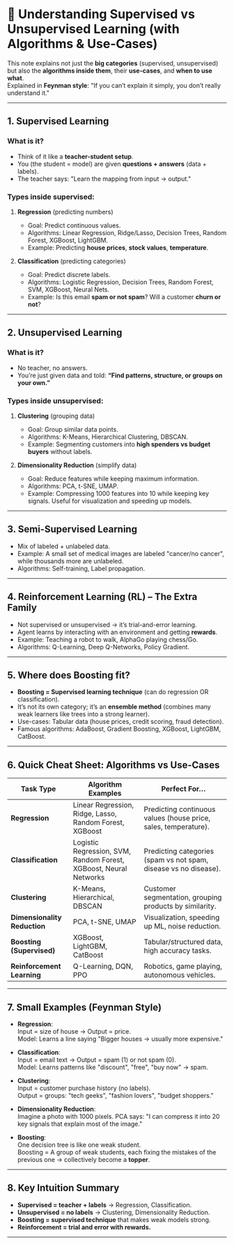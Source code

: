 # 🧠 Understanding Supervised vs Unsupervised Learning (with Algorithms & Use-Cases)

This note explains not just the **big categories** (supervised, unsupervised) but also the **algorithms inside them**, their **use-cases**, and **when to use what**.  
Explained in **Feynman style**: "If you can’t explain it simply, you don’t really understand it."

---

## 1. Supervised Learning
### What is it?
- Think of it like a **teacher-student setup**.  
- You (the student = model) are given **questions + answers** (data + labels).  
- The teacher says: "Learn the mapping from input → output."

### Types inside supervised:
1. **Regression** (predicting numbers)  
   - Goal: Predict continuous values.  
   - Algorithms: Linear Regression, Ridge/Lasso, Decision Trees, Random Forest, XGBoost, LightGBM.  
   - Example: Predicting **house prices**, **stock values**, **temperature**.  

2. **Classification** (predicting categories)  
   - Goal: Predict discrete labels.  
   - Algorithms: Logistic Regression, Decision Trees, Random Forest, SVM, XGBoost, Neural Nets.  
   - Example: Is this email **spam or not spam**? Will a customer **churn or not**?  

---

## 2. Unsupervised Learning
### What is it?
- No teacher, no answers.  
- You’re just given data and told: **“Find patterns, structure, or groups on your own.”**

### Types inside unsupervised:
1. **Clustering** (grouping data)  
   - Goal: Group similar data points.  
   - Algorithms: K-Means, Hierarchical Clustering, DBSCAN.  
   - Example: Segmenting customers into **high spenders vs budget buyers** without labels.  

2. **Dimensionality Reduction** (simplify data)  
   - Goal: Reduce features while keeping maximum information.  
   - Algorithms: PCA, t-SNE, UMAP.  
   - Example: Compressing 1000 features into 10 while keeping key signals. Useful for visualization and speeding up models.  

---

## 3. Semi-Supervised Learning
- Mix of labeled + unlabeled data.  
- Example: A small set of medical images are labeled "cancer/no cancer", while thousands more are unlabeled.  
- Algorithms: Self-training, Label propagation.  

---

## 4. Reinforcement Learning (RL) – The Extra Family
- Not supervised or unsupervised → it’s trial-and-error learning.  
- Agent learns by interacting with an environment and getting **rewards**.  
- Example: Teaching a robot to walk, AlphaGo playing chess/Go.  
- Algorithms: Q-Learning, Deep Q-Networks, Policy Gradient.  

---

## 5. Where does Boosting fit?
- **Boosting = Supervised learning technique** (can do regression OR classification).  
- It’s not its own category; it’s an **ensemble method** (combines many weak learners like trees into a strong learner).  
- Use-cases: Tabular data (house prices, credit scoring, fraud detection).  
- Famous algorithms: AdaBoost, Gradient Boosting, XGBoost, LightGBM, CatBoost.  

---

## 6. Quick Cheat Sheet: Algorithms vs Use-Cases

| Task Type         | Algorithm Examples              | Perfect For… |
|-------------------|---------------------------------|--------------|
| **Regression**    | Linear Regression, Ridge, Lasso, Random Forest, XGBoost | Predicting continuous values (house price, sales, temperature). |
| **Classification**| Logistic Regression, SVM, Random Forest, XGBoost, Neural Networks | Predicting categories (spam vs not spam, disease vs no disease). |
| **Clustering**    | K-Means, Hierarchical, DBSCAN   | Customer segmentation, grouping products by similarity. |
| **Dimensionality Reduction** | PCA, t-SNE, UMAP | Visualization, speeding up ML, noise reduction. |
| **Boosting (Supervised)** | XGBoost, LightGBM, CatBoost | Tabular/structured data, high accuracy tasks. |
| **Reinforcement Learning** | Q-Learning, DQN, PPO | Robotics, game playing, autonomous vehicles. |

---

## 7. Small Examples (Feynman Style)

- **Regression**:  
  Input = size of house → Output = price.  
  Model: Learns a line saying "Bigger houses → usually more expensive."

- **Classification**:  
  Input = email text → Output = spam (1) or not spam (0).  
  Model: Learns patterns like "discount", "free", "buy now" → spam.

- **Clustering**:  
  Input = customer purchase history (no labels).  
  Output = groups: "tech geeks", "fashion lovers", "budget shoppers."

- **Dimensionality Reduction**:  
  Imagine a photo with 1000 pixels. PCA says: "I can compress it into 20 key signals that explain most of the image."

- **Boosting**:  
  One decision tree is like one weak student.  
  Boosting = A group of weak students, each fixing the mistakes of the previous one → collectively become a **topper**.

---

## 8. Key Intuition Summary
- **Supervised = teacher + labels** → Regression, Classification.  
- **Unsupervised = no labels** → Clustering, Dimensionality Reduction.  
- **Boosting = supervised technique** that makes weak models strong.  
- **Reinforcement = trial and error with rewards.**  

---
